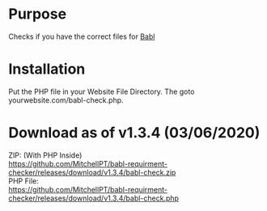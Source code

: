 # Purpose
Checks if you have the correct files for [Babl](https://www.gmodstore.com/market/view/babl-where-a-community-thrives)

# Installation
Put the PHP file in your Website File Directory. The goto yourwebsite.com/babl-check.php.

# Download as of v1.3.4 (03/06/2020)
ZIP: (With PHP Inside)\
https://github.com/MitchellPT/babl-requirment-checker/releases/download/v1.3.4/babl-check.zip \
PHP File:\
https://github.com/MitchellPT/babl-requirment-checker/releases/download/v1.3.4/babl-check.php
